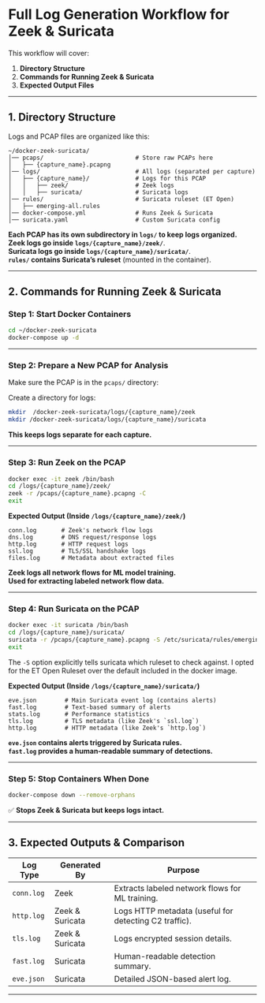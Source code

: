# Full Log Generation Workflow for Zeek & Suricata
This workflow will cover:
1. **Directory Structure**
2. **Commands for Running Zeek & Suricata**
3. **Expected Output Files**

---

## 1. Directory Structure
Logs and PCAP files are organized like this:
```
~/docker-zeek-suricata/
│── pcaps/                          # Store raw PCAPs here
│   ├── {capture_name}.pcapng
│── logs/                           # All logs (separated per capture)
│   ├── {capture_name}/             # Logs for this PCAP
│   │   ├── zeek/                   # Zeek logs
│   │   ├── suricata/               # Suricata logs
│── rules/                          # Suricata ruleset (ET Open)
│   ├── emerging-all.rules
│── docker-compose.yml              # Runs Zeek & Suricata
│── suricata.yaml                   # Custom Suricata config
```
**Each PCAP has its own subdirectory in `logs/` to keep logs organized.**  
**Zeek logs go inside `logs/{capture_name}/zeek/`**.  
**Suricata logs go inside `logs/{capture_name}/suricata/`**.  
**`rules/` contains Suricata’s ruleset** (mounted in the container).  

---

## 2. Commands for Running Zeek & Suricata
### Step 1: Start Docker Containers
```bash
cd ~/docker-zeek-suricata
docker-compose up -d
```  

---

### Step 2: Prepare a New PCAP for Analysis
Make sure the PCAP is in the `pcaps/` directory:

Create a directory for logs:
```bash
mkdir  /docker-zeek-suricata/logs/{capture_name}/zeek
mkdir /docker-zeek-suricata/logs/{capture_name}/suricata
```
**This keeps logs separate for each capture.**  

---

### Step 3: Run Zeek on the PCAP
```bash
docker exec -it zeek /bin/bash
cd /logs/{capture_name}/zeek/
zeek -r /pcaps/{capture_name}.pcapng -C
exit
```
**Expected Output (Inside `/logs/{capture_name}/zeek/`)**
```
conn.log       # Zeek's network flow logs
dns.log        # DNS request/response logs
http.log       # HTTP request logs
ssl.log        # TLS/SSL handshake logs
files.log      # Metadata about extracted files
```
**Zeek logs all network flows for ML model training.**  
**Used for extracting labeled network flow data.**  

---

### Step 4: Run Suricata on the PCAP
```bash
docker exec -it suricata /bin/bash
cd /logs/{capture_name}/suricata/
suricata -r /pcaps/{capture_name}.pcapng -S /etc/suricata/rules/emerging-all.rules
exit
```
The `-S` option explicitly tells suricata which ruleset to check against. I opted for the ET Open Ruleset over the default included in the docker image. 

**Expected Output (Inside `/logs/{capture_name}/suricata/`)**
```
eve.json        # Main Suricata event log (contains alerts)
fast.log        # Text-based summary of alerts
stats.log       # Performance statistics
tls.log         # TLS metadata (like Zeek's `ssl.log`)
http.log        # HTTP metadata (like Zeek's `http.log`)
```
**`eve.json` contains alerts triggered by Suricata rules.**  
**`fast.log` provides a human-readable summary of detections.**  

---


### Step 5: Stop Containers When Done
```bash
docker-compose down --remove-orphans
```
✅ **Stops Zeek & Suricata but keeps logs intact.**  

---

## 3. Expected Outputs & Comparison
| **Log Type** | **Generated By** | **Purpose** |
|-------------|----------------|------------|
| `conn.log` | Zeek | Extracts labeled network flows for ML training. |
| `http.log` | Zeek & Suricata | Logs HTTP metadata (useful for detecting C2 traffic). |
| `tls.log` | Zeek & Suricata | Logs encrypted session details. |
| `fast.log` | Suricata | Human-readable detection summary. |
| `eve.json` | Suricata | Detailed JSON-based alert log. |



---
